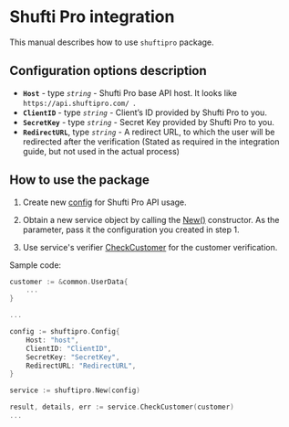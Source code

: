 # Shufti Pro integration

This manual describes how to use `shuftipro` package.

## Configuration options description

* **`Host`** - type             _`string`_ - Shufti Pro base API host. It looks like `https://api.shuftipro.com/ `.
* **`ClientID`** - type         _`string`_ - Client’s ID provided by Shufti Pro to you.
* **`SecretKey`** - type         _`string`_ - Secret Key provided by Shufti Pro to you.
* **`RedirectURL`**, type _`string`_ - A redirect URL, to which the user will be redirected after the verification (Stated as required in the integration guide, but not used in the actual process)

## How to use the package

1) Create new [config](contract.go#L8) for Shufti Pro API usage.

2) Obtain a new service object by calling the [New()](service.go#L17) constructor. As the parameter, pass it the configuration you created in step 1.

3) Use service's verifier [CheckCustomer](service.go#L12) for the customer verification.

Sample code:

```go
customer := &common.UserData{
    ...
}

...

config := shuftipro.Config{
    Host: "host",
    ClientID: "ClientID",
    SecretKey: "SecretKey",
    RedirectURL: "RedirectURL",
}

service := shuftipro.New(config)

result, details, err := service.CheckCustomer(customer)
...
```
